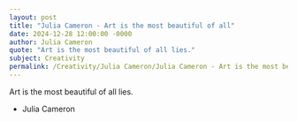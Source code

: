 ```yaml
---
layout: post
title: "Julia Cameron - Art is the most beautiful of all"
date: 2024-12-28 12:00:00 -0000
author: Julia Cameron
quote: "Art is the most beautiful of all lies."
subject: Creativity
permalink: /Creativity/Julia Cameron/Julia Cameron - Art is the most beautiful of all
---
```


Art is the most beautiful of all lies.

- Julia Cameron
